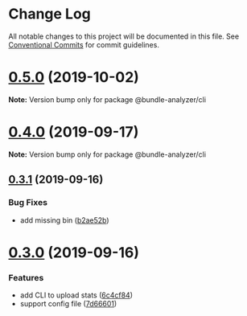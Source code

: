 # Change Log

All notable changes to this project will be documented in this file.
See [Conventional Commits](https://conventionalcommits.org) for commit guidelines.

# [0.5.0](https://github.com/smooth-code/bundle-analyzer-javascript/tree/master/packages/cli/compare/v0.4.0...v0.5.0) (2019-10-02)

**Note:** Version bump only for package @bundle-analyzer/cli





# [0.4.0](https://github.com/smooth-code/bundle-analyzer-javascript/tree/master/packages/cli/compare/v0.3.1...v0.4.0) (2019-09-17)

**Note:** Version bump only for package @bundle-analyzer/cli





## [0.3.1](https://github.com/smooth-code/bundle-analyzer-javascript/tree/master/packages/cli/compare/v0.3.0...v0.3.1) (2019-09-16)


### Bug Fixes

* add missing bin ([b2ae52b](https://github.com/smooth-code/bundle-analyzer-javascript/tree/master/packages/cli/commit/b2ae52b))





# [0.3.0](https://github.com/smooth-code/bundle-analyzer-javascript/tree/master/packages/cli/compare/v0.2.1...v0.3.0) (2019-09-16)


### Features

* add CLI to upload stats ([6c4cf84](https://github.com/smooth-code/bundle-analyzer-javascript/tree/master/packages/cli/commit/6c4cf84))
* support config file ([7d66601](https://github.com/smooth-code/bundle-analyzer-javascript/tree/master/packages/cli/commit/7d66601))
